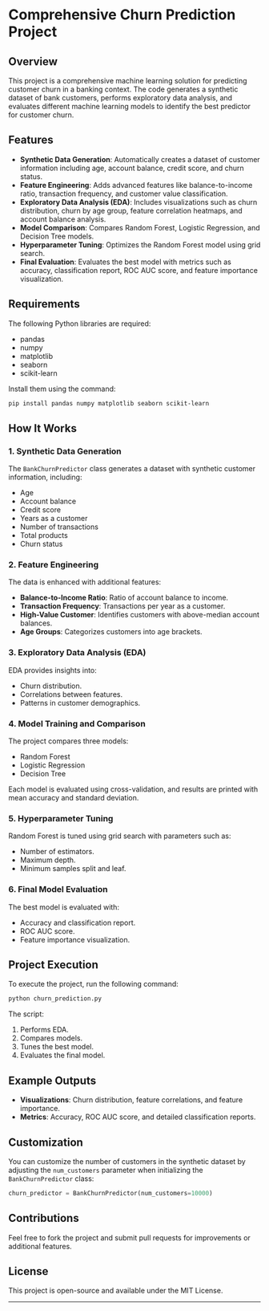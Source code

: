 # Comprehensive Churn Prediction Project

## Overview
This project is a comprehensive machine learning solution for predicting customer churn in a banking context. The code generates a synthetic dataset of bank customers, performs exploratory data analysis, and evaluates different machine learning models to identify the best predictor for customer churn.

## Features
- **Synthetic Data Generation**: Automatically creates a dataset of customer information including age, account balance, credit score, and churn status.
- **Feature Engineering**: Adds advanced features like balance-to-income ratio, transaction frequency, and customer value classification.
- **Exploratory Data Analysis (EDA)**: Includes visualizations such as churn distribution, churn by age group, feature correlation heatmaps, and account balance analysis.
- **Model Comparison**: Compares Random Forest, Logistic Regression, and Decision Tree models.
- **Hyperparameter Tuning**: Optimizes the Random Forest model using grid search.
- **Final Evaluation**: Evaluates the best model with metrics such as accuracy, classification report, ROC AUC score, and feature importance visualization.

## Requirements
The following Python libraries are required:
- pandas
- numpy
- matplotlib
- seaborn
- scikit-learn

Install them using the command:
```bash
pip install pandas numpy matplotlib seaborn scikit-learn
```

## How It Works

### 1. Synthetic Data Generation
The `BankChurnPredictor` class generates a dataset with synthetic customer information, including:
- Age
- Account balance
- Credit score
- Years as a customer
- Number of transactions
- Total products
- Churn status

### 2. Feature Engineering
The data is enhanced with additional features:
- **Balance-to-Income Ratio**: Ratio of account balance to income.
- **Transaction Frequency**: Transactions per year as a customer.
- **High-Value Customer**: Identifies customers with above-median account balances.
- **Age Groups**: Categorizes customers into age brackets.

### 3. Exploratory Data Analysis (EDA)
EDA provides insights into:
- Churn distribution.
- Correlations between features.
- Patterns in customer demographics.

### 4. Model Training and Comparison
The project compares three models:
- Random Forest
- Logistic Regression
- Decision Tree

Each model is evaluated using cross-validation, and results are printed with mean accuracy and standard deviation.

### 5. Hyperparameter Tuning
Random Forest is tuned using grid search with parameters such as:
- Number of estimators.
- Maximum depth.
- Minimum samples split and leaf.

### 6. Final Model Evaluation
The best model is evaluated with:
- Accuracy and classification report.
- ROC AUC score.
- Feature importance visualization.

## Project Execution
To execute the project, run the following command:
```bash
python churn_prediction.py
```
The script:
1. Performs EDA.
2. Compares models.
3. Tunes the best model.
4. Evaluates the final model.

## Example Outputs
- **Visualizations**: Churn distribution, feature correlations, and feature importance.
- **Metrics**: Accuracy, ROC AUC score, and detailed classification reports.

## Customization
You can customize the number of customers in the synthetic dataset by adjusting the `num_customers` parameter when initializing the `BankChurnPredictor` class:
```python
churn_predictor = BankChurnPredictor(num_customers=10000)
```

## Contributions
Feel free to fork the project and submit pull requests for improvements or additional features.

## License
This project is open-source and available under the MIT License.

---

